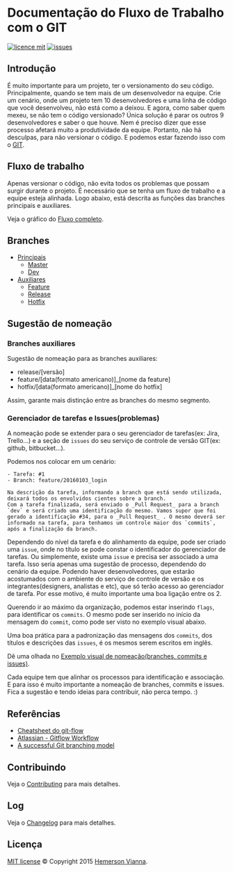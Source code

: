 # Documentação do Fluxo de Trabalho com o GIT

[![licence mit](https://img.shields.io/badge/license-MIT-blue.svg)](https://github.com/doc-solutions/documentation-gitflow/blob/master/LICENSE.md)
[![issues](https://img.shields.io/github/issues/doc-solutions/documentation-gitflow.svg)](https://github.com/doc-solutions/documentation-gitflow/issues)

## Introdução

É muito importante para um projeto, ter o versionamento do seu código. Principalmente, quando se tem mais de um desenvolvedor na equipe. Crie um cenário, onde um projeto tem 10 desenvolvedores e uma linha de código que você desenvolveu, não está como a deixou. E agora, como saber quem mexeu, se não tem o código versionado? Única solução é parar os outros 9 desenvolvedores e saber o que houve. Nem é preciso dizer que esse processo afetará muito a produtividade da equipe. Portanto, não há desculpas, para não versionar o código. E podemos estar fazendo isso com o [GIT](https://git-scm.com/book/pt-br/v1/). 

## Fluxo de trabalho

Apenas versionar o código, não evita todos os problemas que possam surgir durante o projeto. É necessário que se tenha um fluxo de trabalho e a equipe esteja alinhada. Logo abaixo, está descrita as funções das branches principais e auxiliares.

Veja o gráfico do [Fluxo completo](https://github.com/doc-solutions/documentation-gitflow/blob/master/source/images/flow.jpg).

## Branches

- [Principais](source/branches/main.md)
	- [Master](source/branches/master.md)
	- [Dev](source/branches/dev.md)
- [Auxiliares](source/branches/supporting.md)
	- [Feature](source/branches/feature.md)
	- [Release](source/branches/release.md)
	- [Hotfix](source/branches/hotfix.md)

## Sugestão de nomeação

### Branches auxiliares

Sugestão de nomeação para as branches auxiliares: 

- release/[versão]
- feature/[data(formato americano)]_[nome da feature]
- hotfix/[data(formato americano)]_[nome do hotfix]

Assim, garante mais distinção entre as branches do mesmo segmento.

### Gerenciador de tarefas  e Issues(problemas)

A nomeação pode se extender para o seu gerenciador de tarefas(ex: Jira, Trello...) e a seção de `issues` do seu serviço de controle de versão GIT(ex: github, bitbucket...).

Podemos nos colocar em um cenário:

	- Tarefa: #1
	- Branch: feature/20160103_login

	Na descrição da tarefa, informando a branch que está sendo utilizada, deixará todos os envolvidos cientes sobre a branch. 
	Com a tarefa finalizada, será enviado o _Pull Request_ para a branch `dev` e será criado uma identificação do mesmo. Vamos supor que foi gerado a identificação #34, para o _Pull Request_ . O mesmo deverá ser informado na tarefa, para tenhamos um controle maior dos `commits`, após a finalização da branch. 

Dependendo do nível da tarefa e do alinhamento da equipe, pode ser criado uma `issue`, onde no título se pode constar o identificador do gerenciador de tarefas. Ou simplemente, existe uma `issue` e precisa ser associado a uma tarefa. Isso seria apenas uma sugestão de processo, dependendo do cenário da equipe. Podendo haver desenvolvedores, que estarão acostumados com o ambiente do serviço de controle de versão e os integrantes(designers, analistas e etc), que só terão acesso ao gerenciador de tarefa. Por esse motivo, é muito importante uma boa ligação entre os 2.

Querendo ir ao máximo da organização, podemos estar inserindo `flags`, para identificar os `commits`. O mesmo pode ser inserido no início da mensagem do `commit`, como pode ser visto no exemplo visual abaixo.

Uma boa prática para a padronização das mensagens dos `commits`, dos títulos e descrições das `issues`, é os mesmos serem escritos em inglês.

Dê uma olhada no [Exemplo visual de nomeação(branches, commits e issues)](https://github.com/doc-solutions/documentation-gitflow/blob/master/source/images/branches.jpg).

Cada equipe tem que alinhar os processos para identificação e associação. E para isso é muito importante a nomeação de branches, commits e issues. Fica a sugestão e tendo ideias para contribuir, não perca tempo. :) 

## Referências

- [Cheatsheet do git-flow](http://danielkummer.github.io/git-flow-cheatsheet/index.pt_BR.html)
- [Atlassian - Gitflow Workflow](https://www.atlassian.com/git/tutorials/comparing-workflows/gitflow-workflow)
- [A successful Git branching model](http://nvie.com/posts/a-successful-git-branching-model/)

## Contribuindo

Veja o [Contributing](CONTRIBUTING.md) para mais detalhes.

## Log

Veja o [Changelog](CHANGELOG.md) para mais detalhes.

## Licença

[MIT license](LICENSE.md) © Copyright 2015 [Hemerson Vianna](http://hemersonvianna.io).